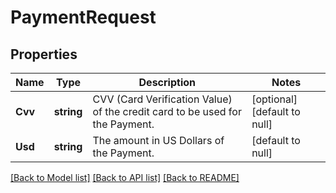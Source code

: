# PaymentRequest

## Properties
Name | Type | Description | Notes
------------ | ------------- | ------------- | -------------
**Cvv** | **string** | CVV (Card Verification Value) of the credit card to be used for the Payment.  | [optional] [default to null]
**Usd** | **string** | The amount in US Dollars of the Payment.  | [default to null]

[[Back to Model list]](../README.md#documentation-for-models) [[Back to API list]](../README.md#documentation-for-api-endpoints) [[Back to README]](../README.md)

